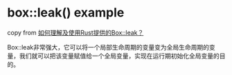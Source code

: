 # box::leak() example

copy from [如何理解及使用Rust提供的Box::leak？](https://www.zhihu.com/question/511520023/answer/2310578784)

>>>
Box::leak非常强大，它可以将一个局部生命周期的变量变为全局生命周期的变量，我们就可以把该变量赋值给一个全局变量，实现在运行期初始化全局变量的目的。
